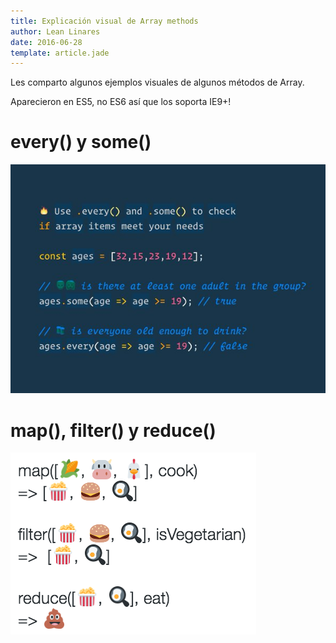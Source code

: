 ```yaml
---
title: Explicación visual de Array methods
author: Lean Linares
date: 2016-06-28
template: article.jade
---
```


Les comparto algunos ejemplos visuales de algunos métodos de Array.

Aparecieron en ES5, no ES6 así que los soporta IE9+!

# every() y some()

![every y some](every-some.png)

# map(), filter() y reduce()

![map, filter y reduce](map-filter-reduce.png)
